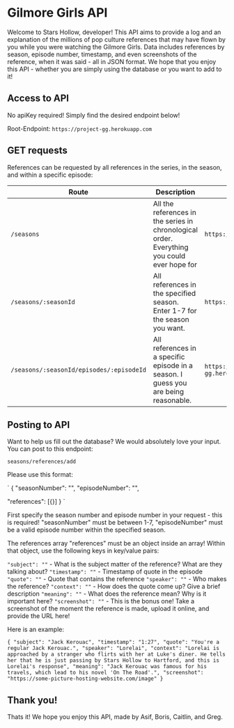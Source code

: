 # Gilmore Girls API

Welcome to Stars Hollow, developer! This API aims to provide a log and an explanation of the millions of pop culture references that may have flown by you while you were watching the Gilmore Girls. Data includes references by season, episode number, timestamp, and even screenshots of the reference, when it was said - all in JSON format. We hope that you enjoy this API - whether you are simply using the database or you want to add to it!

## Access to API

No apiKey required! Simply find the desired endpoint below!

Root-Endpoint: `https://project-gg.herokuapp.com`

## GET requests

References can be requested by all references in the series, in the season, and within a specific episode:

| Route                                    | Description                                                                                 | Example                                                 |
| ---------------------------------------- | ------------------------------------------------------------------------------------------- | ------------------------------------------------------- |
| `/seasons`                               | All the references in the series in chronological order. Everything you could ever hope for | `https://project-gg.herokuapp.com/`                     |
| `/seasons/:seasonId`                     | All references in the specified season. Enter 1-7 for the season you want.                  | `https://project-gg.herokuapp.com/3`                    |
| `/seasons/:seasonId/episodes/:episodeId` | All references in a specific episode in a season. I guess you are being reasonable.         | `https://project-gg.herokuapp.com/seasons/1/episodes/2` |

## Posting to API

Want to help us fill out the database? We would absolutely love your input. You can post to this endpoint:

`seasons/references/add`

Please use this format:

`
{
"seasonNumber": "",
"episodeNumber": "",

"references": [{}]
}
`

First specify the season number and episode number in your request - this is required!
"seasonNumber" must be between 1-7, "episodeNumber" must be a valid episode number within the specified season.

The references array
"references" must be an object inside an array! Within that object, use the following keys in key/value pairs:

`"subject": ""` - What is the subject matter of the reference? What are they talking about?
`"timestamp": ""` - Timestamp of quote in the episode
`"quote": ""` - Quote that contains the reference
`"speaker": ""` - Who makes the reference?
`"context": ""` - How does the quote come up? Give a brief description
`"meaning": ""` - What does the reference mean? Why is it important here?
`"screenshot": ""` - This is the bonus one! Take a screenshot of the moment the reference is made, upload it online, and provide the URL here!

Here is an example:

`{ "subject": "Jack Kerouac", "timestamp": "1:27", "quote": "You're a regular Jack Kerouac.", "speaker": "Lorelai", "context": "Lorelai is approached by a stranger who flirts with her at Luke's diner. He tells her that he is just passing by Stars Hollow to Hartford, and this is Lorelai's response", "meaning": "Jack Kerouac was famous for his travels, which lead to his novel 'On The Road'.", "screenshot": "https://some-picture-hosting-website.com/image" }`

## Thank you!

Thats it! We hope you enjoy this API, made by Asif, Boris, Caitlin, and Greg.
